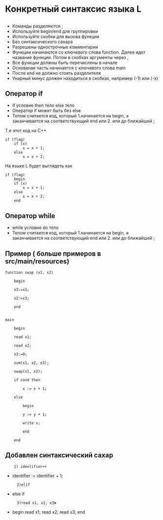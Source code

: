 # Конкретный синтаксис языка L

## 

* Команды разделяются ;
* Используйте begin/end для группировки
* Используйте скобки для вызова функции
* Без синтаксического сахара
* Разрешены однострочные комментарии
* Функции начинаются со ключевого слова function. Далее идет название функции. Потом в скобках аргументы через ,
* Все функции должны быть перечислены в начале
* Основаная часть начинается с ключевого слова main
* После end не должно стоять разделителя
* Унарный минус должен находиться в скобках, например (-1) или (-x)

## Оператор if

* if условие then тело else тело
* Оператор if может быть без else
* Телом считается код, который 
			1.начинается на begin, а заканчивается на соответствующий end
			или
			2. или до ближайшей ;

Т.е  этот код на С++    

	if (flag)
		if (x) 
			x = x + 1;
		else
			x = x + 2;

На языке L будет выглядеть как

	if (flag) 
		begin
		if (x)
			x = x + 1;
		else
			x = x + 2;
		end

## Оператор while

* while условие do тело 
* Телом считается код, который 
			1.начинается на begin, а заканчивается на соответствующий end
			или
			2. или до ближайшей ;

## Пример ( больше примеров в src/main/resources)


	function swap (x1, x2)

		begin

		x3:=x1;

		x2:=x3;

		end


	main

		begin

		read x1;
		
		read x2;
		
		x3:=0;
		
		sum(x1, x2, x3);
		
		swap(x1, x2);
		
		if cond then
		
			x := x + 1;
		
		else
		
			begin
		
			y := y + 1;
		
			write x;
		
			end
		
		end




## Добавлен синтаксический сахар

		1) identifier++ 
* identifier := identifier + 1;

		2)elif
* else if
		
		
		3)read x1, x2, x3ж
* begin read x1; read x2; read x3; end
